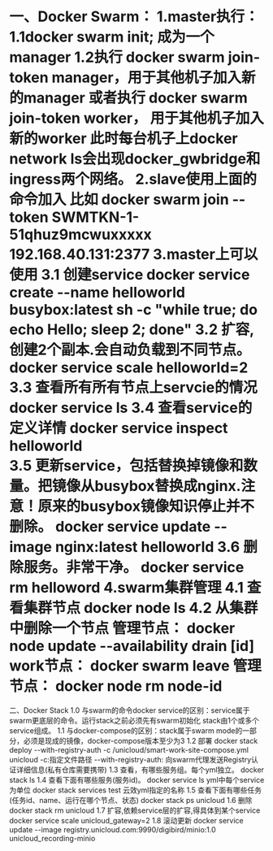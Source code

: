 一、Docker Swarm：
    1.master执行：
        1.1docker swarm init; 成为一个manager
        1.2执行  docker swarm join-token manager，用于其他机子加入新的manager
        或者执行  docker swarm join-token worker， 用于其他机子加入新的worker
        此时每台机子上docker network ls会出现docker_gwbridge和ingress两个网络。
    2.slave使用上面的命令加入
        比如 docker swarm join --token SWMTKN-1-51qhuz9mcwuxxxxx 192.168.40.131:2377
    3.master上可以使用
        3.1 创建service
            docker service create --name helloworld busybox:latest sh -c "while true; do echo Hello; sleep 2; done"
        3.2 扩容,创建2个副本.会自动负载到不同节点。
            docker service scale helloworld=2
        3.3 查看所有所有节点上servcie的情况
            docker service ls
        3.4 查看service的定义详情
            docker service inspect helloworld   
        3.5 更新service，包括替换掉镜像和数量。把镜像从busybox替换成nginx.注意！原来的busybox镜像知识停止并不删除。
            docker service update --image nginx:latest helloworld
        3.6 删除服务。非常干净。
            docker service rm helloword
4.swarm集群管理
    4.1 查看集群节点
        docker node ls
    4.2 从集群中删除一个节点
        管理节点：  docker node update --availability drain [id]
        work节点：  docker swarm leave
        管理节点：  docker node rm node-id
====================================================================
二、Docker Stack
    1.0 与swarm的命令docker service的区别：service属于swarm更底层的命令。运行stack之前必须先有swarm初始化
                                         stack由1个或多个service组成。
    1.1 与docker-compose的区别：stack属于swarm mode的一部分，必须是现成的镜像，docker-compose版本至少为3
    1.2 部署
        docker stack deploy --with-registry-auth -c /unicloud/smart-work-site-compose.yml unicloud 
        -c:指定文件路径
        --with-registry-auth: 向swarm代理发送Registry认证详细信息(私有仓库需要携带)
    1.3 查看，有哪些服务组。每个yml独立。
        docker stack ls
    1.4 查看下面有哪些服务(服务id)。
        docker service ls     yml中每个service为单位
        docker stack services test  云效yml指定的名称
    1.5 查看下面有哪些任务(任务id、name、运行在哪个节点、状态)
        docker stack ps unicloud
    1.6 删除
        docker stack rm unicloud
    1.7 扩容,依赖service层的扩容,得具体到某个service
        docker service scale unicloud_gateway=2
    1.8 滚动更新
        docker service update --image registry.unicloud.com:9990/digibird/minio:1.0  unicloud_recording-minio